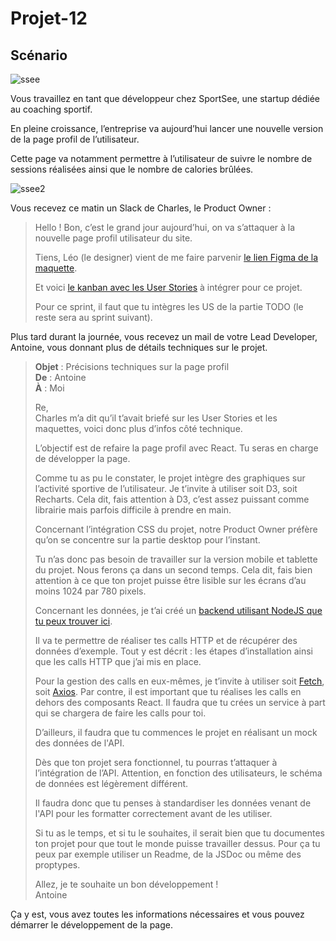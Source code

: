 # Projet-12

## Scénario

![ssee](https://user.oc-static.com/upload/2023/10/10/16969371520395_Section%20mission.png)

Vous travaillez en tant que développeur chez SportSee, une startup dédiée au coaching sportif.
  
En pleine croissance, l’entreprise va aujourd’hui lancer une nouvelle version de la page profil de l’utilisateur.
  
Cette page va notamment permettre à l’utilisateur de suivre le nombre de sessions réalisées ainsi que le nombre de calories brûlées.  

![ssee2](https://user.oc-static.com/upload/2020/08/18/15977560509272_logo%20%285%29.png)
  
Vous recevez ce matin un Slack de Charles, le Product Owner :  

> Hello ! Bon, c’est le grand jour aujourd’hui, on va s’attaquer à la nouvelle page profil utilisateur du site.
>   
> Tiens, Léo (le designer) vient de me faire parvenir [le lien Figma de la maquette](https://www.figma.com/design/BMomGVZqLZb811mDMShpLu/UI-design-Sportify-FR?node-id=0-1).
>   
> Et voici [le kanban avec les User Stories](https://openclassrooms.notion.site/Tableau-de-bord-SportSee-6686aa4b5f44417881a4884c9af5669e) à intégrer pour ce projet.
>   
> Pour ce sprint, il faut que tu intègres les US de la partie TODO (le reste sera au sprint suivant).
  
Plus tard durant la journée, vous recevez un mail de votre Lead Developer, Antoine, vous donnant plus de détails techniques sur le projet.

> **Objet** : Précisions techniques sur la page profil  
> **De** : Antoine  
> **À** : Moi  
> 
> Re,  
> Charles m’a dit qu’il t’avait briefé sur les User Stories et les maquettes, voici donc plus d’infos côté technique.
>  
> L’objectif est de refaire la page profil avec React. Tu seras en charge de développer la page.  
>  
> Comme tu as pu le constater, le projet intègre des graphiques sur l’activité sportive de l’utilisateur. Je t’invite à utiliser soit D3, soit Recharts.
> Cela dit, fais attention à D3, c’est assez puissant comme librairie mais parfois difficile à prendre en main.
>   
> Concernant l’intégration CSS du projet, notre Product Owner préfère qu’on se concentre sur la partie desktop pour l’instant.  
>  
> Tu n’as donc pas besoin de travailler sur la version mobile et tablette du projet. Nous ferons ça dans un second temps. Cela dit, fais bien attention à ce que ton projet puisse être lisible sur les écrans d’au moins 1024 par 780 pixels.  
>  
> Concernant les données, je t’ai créé un [backend utilisant NodeJS que tu peux trouver ici](https://github.com/OpenClassrooms-Student-Center/P9-front-end-dashboard).  
>  
> Il va te permettre de réaliser tes calls HTTP et de récupérer des données d’exemple. Tout y est décrit : les étapes d’installation ainsi que les calls HTTP que j’ai mis en place.  
> 
> Pour la gestion des calls en eux-mêmes, je t’invite à utiliser soit [Fetch](https://developer.mozilla.org/en-US/docs/Web/API/Fetch_API), soit [Axios](https://github.com/axios/axios). Par contre, il est important que tu réalises les calls en dehors des composants React. Il faudra que tu crées un service à part qui se chargera de faire les calls pour toi.  
> 
> D’ailleurs, il faudra que tu commences le projet en réalisant un mock des données de l'API.  
>  
> Dès que ton projet sera fonctionnel, tu pourras t’attaquer à l’intégration de l’API. Attention, en fonction des utilisateurs, le schéma de données est légèrement différent.  
>  
> Il faudra donc que tu penses à standardiser les données venant de l'API pour les formatter correctement avant de les utiliser.  
>   
> Si tu as le temps, et si tu le souhaites, il serait bien que tu documentes ton projet pour que tout le monde puisse travailler dessus. Pour ça tu peux par exemple utiliser un Readme, de la JSDoc ou même des proptypes.  
>  
> Allez, je te souhaite un bon développement !  
> Antoine

Ça y est, vous avez toutes les informations nécessaires et vous pouvez démarrer le développement de la page.
